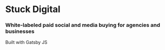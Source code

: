 # Stuck Digital

### White-labeled paid social and media buying for agencies and businesses

Built with Gatsby JS

